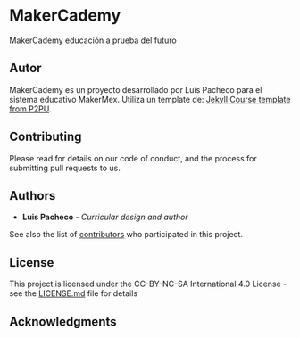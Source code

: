# MakerCademy

MakerCademy educación a prueba del futuro

## Autor

MakerCademy es un proyecto desarrollado por Luis Pacheco para el sistema educativo MakerMex. Utiliza un template de:
[Jekyll Course template from P2PU](http://github.com/p2pu/jekyll-course-template).


## Contributing

Please read  for details on our code of conduct, and the process for submitting pull requests to us.



## Authors

* **Luis Pacheco** - *Curricular design and author*

See also the list of [contributors](https://github.com/your/project/contributors) who participated in this project.

## License

This project is licensed under the CC-BY-NC-SA International 4.0 License - see the [LICENSE.md](LICENSE.md) file for details

## Acknowledgments
